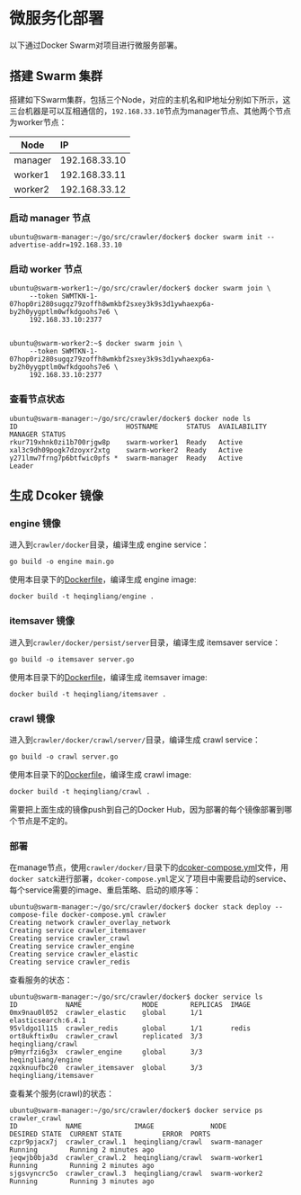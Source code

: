 # 微服务化部署

以下通过Docker Swarm对项目进行微服务部署。

## 搭建 Swarm 集群

搭建如下Swarm集群，包括三个Node，对应的主机名和IP地址分别如下所示，这三台机器是可以互相通信的，`192.168.33.10`节点为manager节点、其他两个节点为worker节点：

| Node | IP |
|-|:-|
| manager | 192.168.33.10 |
| worker1 | 192.168.33.11 |
| worker2 | 192.168.33.12 |

### 启动 manager 节点

    ubuntu@swarm-manager:~/go/src/crawler/docker$ docker swarm init --advertise-addr=192.168.33.10

### 启动 worker 节点

    ubuntu@swarm-worker1:~/go/src/crawler/docker$ docker swarm join \
         --token SWMTKN-1-07hop0ri280sugqz79zoffh8wmkbf2sxey3k9s3d1ywhaexp6a-by2h0yygptlm0wfkdgoohs7e6 \
         192.168.33.10:2377


    ubuntu@swarm-worker2:~$ docker swarm join \
         --token SWMTKN-1-07hop0ri280sugqz79zoffh8wmkbf2sxey3k9s3d1ywhaexp6a-by2h0yygptlm0wfkdgoohs7e6 \
         192.168.33.10:2377

### 查看节点状态

    ubuntu@swarm-manager:~/go/src/crawler/docker$ docker node ls
    ID                           HOSTNAME       STATUS  AVAILABILITY  MANAGER STATUS
    rkur719xhnk0zi1b700rjgw8p    swarm-worker1  Ready   Active
    xal3c9dh09pogk7dzoyxr2xtg    swarm-worker2  Ready   Active
    y271lmw7frng7p6btfwic0pfs *  swarm-manager  Ready   Active        Leader

## 生成 Dcoker 镜像

### engine 镜像

进入到`crawler/docker`目录，编译生成 engine service：

    go build -o engine main.go

使用本目录下的[Dockerfile](https://github.com/qinglianghe/crawler/blob/master/docker/Dockerfile)，编译生成 engine image:

    docker build -t heqingliang/engine .

### itemsaver 镜像

进入到`crawler/docker/persist/server`目录，编译生成 itemsaver service：

    go build -o itemsaver server.go

使用本目录下的[Dockerfile](https://github.com/qinglianghe/crawler/blob/master/docker/persist/server/Dockerfile)，编译生成 itemsaver image:

    docker build -t heqingliang/itemsaver .

### crawl 镜像

进入到`crawler/docker/crawl/server/`目录，编译生成 crawl service：

    go build -o crawl server.go

使用本目录下的[Dockerfile](https://github.com/qinglianghe/crawler/blob/master/docker/crawl/server/Dockerfile)，编译生成 crawl image:

    docker build -t heqingliang/crawl .

需要把上面生成的镜像push到自己的Docker Hub，因为部署的每个镜像部署到哪个节点是不定的。

### 部署

在manage节点，使用`crawler/docker/`目录下的[dcoker-compose.yml](https://github.com/qinglianghe/crawler/blob/master/docker/docker-compose.yml)文件，用`docker satck`进行部署，`dcoker-compose.yml`定义了项目中需要启动的service、每个service需要的image、重启策略、启动的顺序等：

    ubuntu@swarm-manager:~/go/src/crawler/docker$ docker stack deploy --compose-file docker-compose.yml crawler
    Creating network crawler_overlay_network
    Creating service crawler_itemsaver
    Creating service crawler_crawl
    Creating service crawler_engine
    Creating service crawler_elastic
    Creating service crawler_redis

查看服务的状态：

    ubuntu@swarm-manager:~/go/src/crawler/docker$ docker service ls
    ID            NAME               MODE        REPLICAS  IMAGE
    0mx9nau0l052  crawler_elastic    global      1/1       elasticsearch:6.4.1
    95vldgo1l115  crawler_redis      global      1/1       redis
    ort8ukftix0u  crawler_crawl      replicated  3/3       heqingliang/crawl
    p9myrfzi6g3x  crawler_engine     global      3/3       heqingliang/engine
    zqxknuufbc20  crawler_itemsaver  global      3/3       heqingliang/itemsaver

查看某个服务(crawl)的状态：

    ubuntu@swarm-manager:~/go/src/crawler/docker$ docker service ps crawler_crawl
    ID            NAME             IMAGE              NODE           DESIRED STATE  CURRENT STATE          ERROR  PORTS
    czpr9pjacx7j  crawler_crawl.1  heqingliang/crawl  swarm-manager  Running        Running 2 minutes ago
    jeqwjb0bja3d  crawler_crawl.2  heqingliang/crawl  swarm-worker1  Running        Running 2 minutes ago
    sjgsvyncrc5o  crawler_crawl.3  heqingliang/crawl  swarm-worker2  Running        Running 3 minutes ago